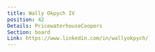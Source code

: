```yaml
---
title: Wally Okpych IV
position: 42
Details: PricewaterhouseCoopers
Section: board
Link: https://www.linkedin.com/in/wallyokpych/
---
```


